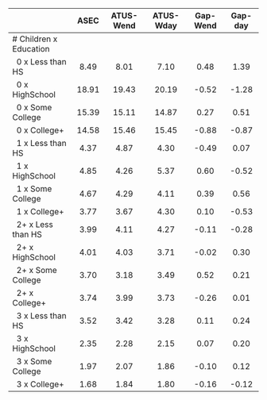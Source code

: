 
|                      |         ASEC |    ATUS-Wend |    ATUS-Wday |     Gap-Wend |      Gap-day |
| -------------------- | :----------: | :----------: | :----------: | :----------: | :----------: |
| # Children x Education |              |              |              |              |              |
| &nbsp;&nbsp;0 x Less than HS |         8.49 |         8.01 |         7.10 |         0.48 |         1.39 |
| &nbsp;&nbsp;0 x HighSchool |        18.91 |        19.43 |        20.19 |        -0.52 |        -1.28 |
| &nbsp;&nbsp;0 x Some College |        15.39 |        15.11 |        14.87 |         0.27 |         0.51 |
| &nbsp;&nbsp;0 x College+ |        14.58 |        15.46 |        15.45 |        -0.88 |        -0.87 |
| &nbsp;&nbsp;1 x Less than HS |         4.37 |         4.87 |         4.30 |        -0.49 |         0.07 |
| &nbsp;&nbsp;1 x HighSchool |         4.85 |         4.26 |         5.37 |         0.60 |        -0.52 |
| &nbsp;&nbsp;1 x Some College |         4.67 |         4.29 |         4.11 |         0.39 |         0.56 |
| &nbsp;&nbsp;1 x College+ |         3.77 |         3.67 |         4.30 |         0.10 |        -0.53 |
| &nbsp;&nbsp;2+ x Less than HS |         3.99 |         4.11 |         4.27 |        -0.11 |        -0.28 |
| &nbsp;&nbsp;2+ x HighSchool |         4.01 |         4.03 |         3.71 |        -0.02 |         0.30 |
| &nbsp;&nbsp;2+ x Some College |         3.70 |         3.18 |         3.49 |         0.52 |         0.21 |
| &nbsp;&nbsp;2+ x College+ |         3.74 |         3.99 |         3.73 |        -0.26 |         0.01 |
| &nbsp;&nbsp;3 x Less than HS |         3.52 |         3.42 |         3.28 |         0.11 |         0.24 |
| &nbsp;&nbsp;3 x HighSchool |         2.35 |         2.28 |         2.15 |         0.07 |         0.20 |
| &nbsp;&nbsp;3 x Some College |         1.97 |         2.07 |         1.86 |        -0.10 |         0.12 |
| &nbsp;&nbsp;3 x College+ |         1.68 |         1.84 |         1.80 |        -0.16 |        -0.12 |

